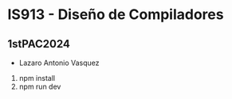 # IS913 - Diseño de Compiladores
## 1stPAC2024

- Lazaro Antonio Vasquez

1. npm install
2. npm run dev